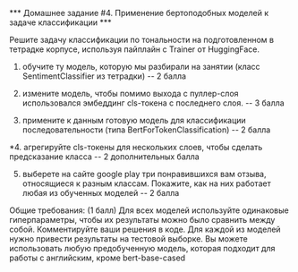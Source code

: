 *** Домашнее задание #4. Применение бертоподобных моделей к задаче классификации ***

Решите задачу классификации по тональности на подготовленном в тетрадке корпусе, используя пайплайн с Trainer  от HuggingFace. 



1. обучите ту модель, которую мы разбирали на занятии (класс SentimentClassifier из тетрадки) -- 2 балла 


2. измените модель, чтобы помимо выхода с пуллер-слоя использовался  эмбеддинг  cls-токена с последнего слоя. -- 3 балла 


3. примените к данным готовую модель для классификации последовательности (типа  BertForTokenClassification) -- 2 балла 


*4. агрегируйте cls-токены для нескольких слоев, чтобы сделать предсказание класса  -- 2 дополнительных балла 


5. выберете на сайте google play три понравившихся вам отзыва, относящиеся к разным классам. Покажите, как на них работает любая из обученных моделей -- 2 балла 


Общие требования: (1 балл)
Для всех моделей используйте одинаковые гиперпараметры, чтобы их результаты  можно было сравнить между собой.
Комментируйте ваши решения в коде. 
Для каждой из моделей нужно привести результаты на тестовой выборке.
Вы можете использовать любую предобученную модель, которая подходит для работы с английским, кроме  bert-base-cased
